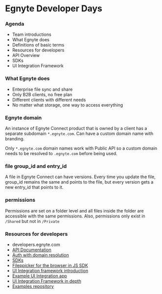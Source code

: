 # Egnyte Developer Days

### Agenda
- Team introductions
- What Egnyte does
- Definitions of basic terms
- Resources for developers
- API Overview
- SDKs
- UI Integration Framework

### What Egnyte does

- Enterprise file sync and share
- Only B2B clients, no free plan
- Different clients with different needs
- No matter what storage, one way to access everything

### Egnyte domain

An instance of Egnyte Connect product that is owned by a client has a separate subdomain `*.egnyte.com`. Can have a custom domain name with branding.

Only `*.egnyte.com` domain names work with Public API so a custom domain needs to be resolved to `.egnyte.com` before being used.

### file group_id and entry_id

A file in Egnyte Connect can have versions. Every time you update the file, group_id remains the same and points to the file, but every version gets a new entry_id that points to it.

### permissions

Permissions are set on a folder level and all files inside the folder are accessible with the same permissions. Also, permissions only exist in `/Shared` but not in `/Private`

### Resources for developers
- developers.egnyte.com
- [API Documentation](https://developers.egnyte.com/docs)
- [Auth with domain resolution](https://developers.egnyte.com/docs/read/Public_API_Authentication#enhanced_auth)
- [SDKs](https://developers.egnyte.com/Egnyte_SDK)
- [Fileppicker for the browser in JS SDK](https://github.com/egnyte/egnyte-js-sdk/blob/master/src/docs/widgets.md)
- [UI Integration framework introduction](https://developers.egnyte.com/docs/read/UI_Integration_Framework)
- [Example UI Integration app](https://github.com/egnyte/example-UIntegration)
- [UI Integration Framework in depth](https://github.com/egnyte/for-integrators)
- [Examples repository](https://github.com/egnyte/for-integrators)
